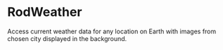 # RodWeather

Access current weather data for any location on Earth with images from chosen city displayed in the background.
